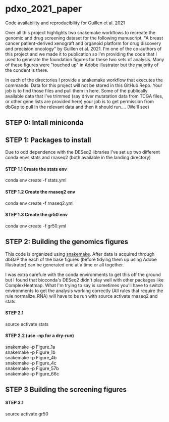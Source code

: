 # pdxo_2021_paper
Code availability and reproducibility for Guillen et al. 2021

Over all this project highlights two snakemake workflows to recreate the genomic and drug screening dataset for the following manuscript, "A breast cancer patient-derived xenograft and organoid platform for drug discovery and precision oncology" by Guillen et al. 2021. I'm one of the co-authors of this project and we made it to publication so I'm providing the code that I used to generate the foundation figures for these two sets of analysis. Many of these figures were "touched up" in Adobe illustrator but the majority of the condent is there. 

In each of the directories I provide a snakemake workflow that executes the commands. Data for this project will not be stored in this GitHub Repo. Your job is to find those files and pull them in here. Some of the publically available data that I've trimmed (say driver mutatation data from TCGA files, or other gene lists are provided here) your job is to get permission from dbGap to pull in the relevant data and then it should run.... (We'll see)

## STEP 0: Intall miniconda


## STEP 1: Packages to install 
Due to odd dependence with the DESeq2 libraries I've set up two different conda envs stats and rnaseq2 (both available in the landing directory) 

#### STEP 1.1 Create the stats env 
conda env create -f stats.yml

#### STEP 1.2 Create the rnaseq2 env 
conda env create -f rnaseq2.yml 

#### STEP 1.3 Create the gr50 env
conda env create -f gr50.yml

## STEP 2: Building the genomics figures 
This code is organized using [snakemake](https://snakemake.readthedocs.io/en/stable/). After data is acquired through dbGaP the each of the base figures (before tidying them up using Adobe Illustrator) can be generated one at a time or all together. 

I was extra carefule with the conda environments to get this off the ground but I found that bioconda's DESeq2 didn't play well with other packages like ComplexHeatmap. What I'm trying to say is sometimes you'll have to switch environments to get the analysis working correctly (All rules that require the rule normalize_RNA) will have to be run with source activate rnaseq2 and stats.   

#### STEP 2.1
source activate stats

#### STEP 2.2 (use -np for a dry-run) 
snakemake -p Figure_1a\
snakemake -p Figure_1b\
snakemake -p Figure_4b\
snakemake -p Figure_4c\
snakemake -p Figure_57b\
snakemake -p Figure_66c


## STEP 3 Building the screening figures 
#### STEP 3.1 
source activate gr50




